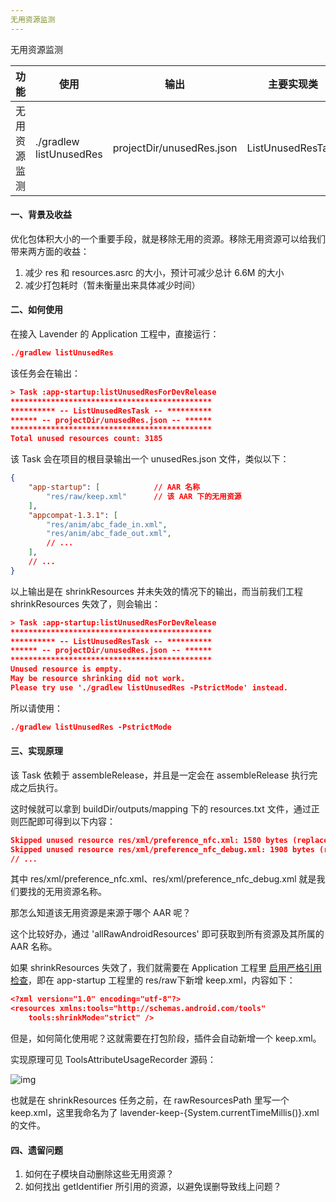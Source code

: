 ```yaml
---
无用资源监测
---
```


无用资源监测

| 功能         | 使用                    | 输出                      | 主要实现类        |
| ------------ | ----------------------- | ------------------------- | ----------------- |
| 无用资源监测 | ./gradlew listUnusedRes | projectDir/unusedRes.json | ListUnusedResTask |

#### 一、背景及收益

优化包体积大小的一个重要手段，就是移除无用的资源。移除无用资源可以给我们带来两方面的收益：

1. 减少 res 和 resources.asrc 的大小，预计可减少总计 6.6M 的大小
2. 减少打包耗时（暂未衡量出来具体减少时间）

#### 二、如何使用

在接入 Lavender 的 Application 工程中，直接运行：

```JSON
./gradlew listUnusedRes
```

该任务会在输出：

```JSON
> Task :app-startup:listUnusedResForDevRelease
*********************************************
********** -- ListUnusedResTask -- **********
****** -- projectDir/unusedRes.json -- ******
*********************************************
Total unused resources count: 3185
```

该 Task 会在项目的根目录输出一个 unusedRes.json 文件，类似以下：

```JSON
{
    "app-startup": [            // AAR 名称
        "res/raw/keep.xml"      // 该 AAR 下的无用资源
    ],
    "appcompat-1.3.1": [
        "res/anim/abc_fade_in.xml",
        "res/anim/abc_fade_out.xml",
        // ...
    ],
    // ...   
}    
```

以上输出是在 shrinkResources 并未失效的情况下的输出，而当前我们工程 shrinkResources 失效了，则会输出：

```JSON
> Task :app-startup:listUnusedResForDevRelease
*********************************************
********** -- ListUnusedResTask -- **********
****** -- projectDir/unusedRes.json -- ******
*********************************************
Unused resource is empty.
May be resource shrinking did not work.
Please try use './gradlew listUnusedRes -PstrictMode' instead.
```

所以请使用：

```JSON
./gradlew listUnusedRes -PstrictMode
```

#### 三、实现原理

该 Task 依赖于 assembleRelease，并且是一定会在 assembleRelease 执行完成之后执行。

这时候就可以拿到 buildDir/outputs/mapping 下的 resources.txt 文件，通过正则匹配即可得到以下内容：

```JSON
Skipped unused resource res/xml/preference_nfc.xml: 1580 bytes (replaced with small dummy file of size 104 bytes)
Skipped unused resource res/xml/preference_nfc_debug.xml: 1908 bytes (replaced with small dummy file of size 104 bytes)
// ...
```

其中 res/xml/preference_nfc.xml、res/xml/preference_nfc_debug.xml 就是我们要找的无用资源名称。

那怎么知道该无用资源是来源于哪个 AAR 呢？

这个比较好办，通过 'allRawAndroidResources' 即可获取到所有资源及其所属的 AAR 名称。

如果 shrinkResources 失效了，我们就需要在 Application 工程里 [启用严格引用检查](https://developer.android.com/studio/build/shrink-code?hl=zh-cn#strict-reference-checks)，即在 app-startup 工程里的 res/raw下新增 keep.xml，内容如下：

```JSON
<?xml version="1.0" encoding="utf-8"?>
<resources xmlns:tools="http://schemas.android.com/tools"
    tools:shrinkMode="strict" />
```

但是，如何简化使用呢？这就需要在打包阶段，插件会自动新增一个 keep.xml。

实现原理可见 ToolsAttributeUsageRecorder 源码：

![img](https://nio.feishu.cn/space/api/box/stream/download/asynccode/?code=MGRiYmVhMmYzNWRlNDUzYmVlNzVkYzcwOGUyOGUzYjRfOHY3cnFBRlpYVWRWRGVLNmdTTzNwaDNLbmFBNXJabzhfVG9rZW46Ym94Y25sTDV2SWZGanlwVDdnQVY3amRaR0djXzE2ODg3MTYwNzQ6MTY4ODcxOTY3NF9WNA)

也就是在 shrinkResources 任务之前，在 rawResourcesPath 里写一个 keep.xml，这里我命名为了 lavender-keep-{System.currentTimeMillis()}.xml 的文件。

#### 四、遗留问题

1. 如何在子模块自动删除这些无用资源？
2. 如何找出 getIdentifier 所引用的资源，以避免误删导致线上问题？
